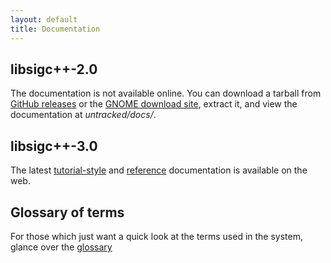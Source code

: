 ```yaml
---
layout: default
title: Documentation
---
```


## libsigc++-2.0

The documentation is not available online. You can download a tarball from
[GitHub releases](https://github.com/libsigcplusplus/libsigcplusplus/releases/)
or the [GNOME download site](https://download.gnome.org/sources/libsigc++/),
extract it, and view the documentation at *untracked/docs/*.

## libsigc++-3.0

The latest [tutorial-style](manual/html/index.html) and [reference](reference/html/index.html)
documentation is available on the web.

## Glossary of terms

For those which just want a quick look at the terms used in
the system, glance over the [glossary](glossary.html)
